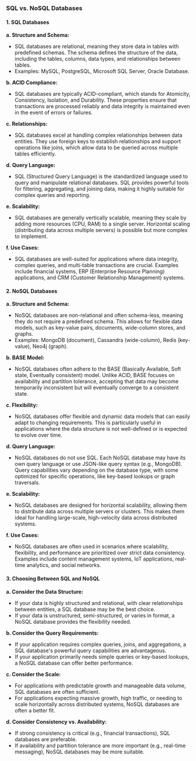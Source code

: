 ### SQL vs. NoSQL Databases

#### **1. SQL Databases**

**a. Structure and Schema:**

- SQL databases are relational, meaning they store data in tables with predefined schemas. The schema defines the structure of the data, including the tables, columns, data types, and relationships between tables.
- Examples: MySQL, PostgreSQL, Microsoft SQL Server, Oracle Database.

**b. ACID Compliance:**

- SQL databases are typically ACID-compliant, which stands for Atomicity, Consistency, Isolation, and Durability. These properties ensure that transactions are processed reliably and data integrity is maintained even in the event of errors or failures.

**c. Relationships:**

- SQL databases excel at handling complex relationships between data entities. They use foreign keys to establish relationships and support operations like joins, which allow data to be queried across multiple tables efficiently.

**d. Query Language:**

- SQL (Structured Query Language) is the standardized language used to query and manipulate relational databases. SQL provides powerful tools for filtering, aggregating, and joining data, making it highly suitable for complex queries and reporting.

**e. Scalability:**

- SQL databases are generally vertically scalable, meaning they scale by adding more resources (CPU, RAM) to a single server. Horizontal scaling (distributing data across multiple servers) is possible but more complex to implement.

**f. Use Cases:**

- SQL databases are well-suited for applications where data integrity, complex queries, and multi-table transactions are crucial. Examples include financial systems, ERP (Enterprise Resource Planning) applications, and CRM (Customer Relationship Management) systems.

#### **2. NoSQL Databases**

**a. Structure and Schema:**

- NoSQL databases are non-relational and often schema-less, meaning they do not require a predefined schema. This allows for flexible data models, such as key-value pairs, documents, wide-column stores, and graphs.
- Examples: MongoDB (document), Cassandra (wide-column), Redis (key-value), Neo4j (graph).

**b. BASE Model:**

- NoSQL databases often adhere to the BASE (Basically Available, Soft state, Eventually consistent) model. Unlike ACID, BASE focuses on availability and partition tolerance, accepting that data may become temporarily inconsistent but will eventually converge to a consistent state.

**c. Flexibility:**

- NoSQL databases offer flexible and dynamic data models that can easily adapt to changing requirements. This is particularly useful in applications where the data structure is not well-defined or is expected to evolve over time.

**d. Query Language:**

- NoSQL databases do not use SQL. Each NoSQL database may have its own query language or use JSON-like query syntax (e.g., MongoDB). Query capabilities vary depending on the database type, with some optimized for specific operations, like key-based lookups or graph traversals.

**e. Scalability:**

- NoSQL databases are designed for horizontal scalability, allowing them to distribute data across multiple servers or clusters. This makes them ideal for handling large-scale, high-velocity data across distributed systems.

**f. Use Cases:**

- NoSQL databases are often used in scenarios where scalability, flexibility, and performance are prioritized over strict data consistency. Examples include content management systems, IoT applications, real-time analytics, and social networks.

#### **3. Choosing Between SQL and NoSQL**

**a. Consider the Data Structure:**

- If your data is highly structured and relational, with clear relationships between entities, a SQL database may be the best choice.
- If your data is unstructured, semi-structured, or varies in format, a NoSQL database provides the flexibility needed.

**b. Consider the Query Requirements:**

- If your application requires complex queries, joins, and aggregations, a SQL database's powerful query capabilities are advantageous.
- If your application primarily needs simple queries or key-based lookups, a NoSQL database can offer better performance.

**c. Consider the Scale:**

- For applications with predictable growth and manageable data volume, SQL databases are often sufficient.
- For applications expecting massive growth, high traffic, or needing to scale horizontally across distributed systems, NoSQL databases are often a better fit.

**d. Consider Consistency vs. Availability:**

- If strong consistency is critical (e.g., financial transactions), SQL databases are preferable.
- If availability and partition tolerance are more important (e.g., real-time messaging), NoSQL databases may be more suitable.
